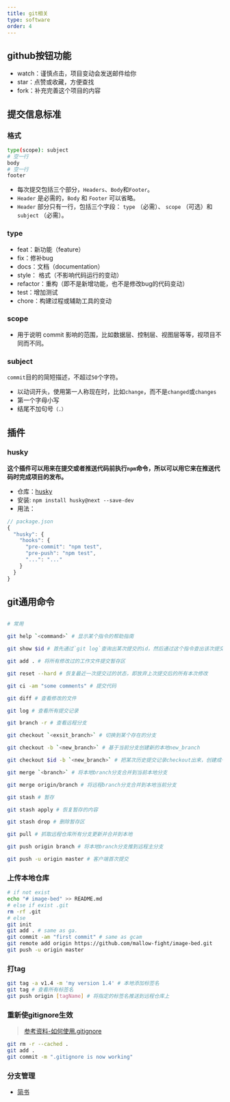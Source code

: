 ```yaml
---
title: git相关
type: software
order: 4
---
```


## github按钮功能
- watch：谨慎点击，项目变动会发送邮件给你
- star：点赞或收藏，方便查找
- fork：补充完善这个项目的内容

## 提交信息标准

### 格式

```bash
type(scope): subject
# 空一行
body
# 空一行
footer
```

- 每次提交包括三个部分，`Headers`、`Body`和`Footer`。
- `Header` 是必需的，`Body` 和 `Footer` 可以省略。
- `Header` 部分只有一行，包括三个字段： `type` （必需）、 `scope` （可选）和 `subject` （必需）。


### type

- feat：新功能（feature）
- fix：修补bug
- docs：文档（documentation）
- style： 格式（不影响代码运行的变动）
- refactor：重构（即不是新增功能，也不是修改bug的代码变动）
- test：增加测试
- chore：构建过程或辅助工具的变动

### scope

- 用于说明 commit 影响的范围，比如数据层、控制层、视图层等等，视项目不同而不同。

### subject

`commit`目的的简短描述，不超过`50`个字符。

- 以动词开头，使用第一人称现在时，比如`change`，而不是`changed`或`changes`
- 第一个字母小写
- 结尾不加句号`（.）`

## 插件

### husky

**这个插件可以用来在提交或者推送代码前执行`npm`命令，所以可以用它来在推送代码时完成项目的发布。**
- 仓库：[husky](https://github.com/typicode/husky)
- 安装: `npm install husky@next --save-dev`
- 用法：
```js
// package.json
{
  "husky": {
    "hooks": {
      "pre-commit": "npm test",
      "pre-push": "npm test",
      "...": "..."
    }
  }
}
```

## git通用命令

```bash

# 常用

git help `<command>` # 显示某个指令的帮助指南

git show $id # 首先通过`git log`查询出某次提交的id，然后通过这个指令查出该次提交的具体信息

git add . # 将所有修改过的工作文件提交暂存区

git reset --hard # 恢复最近一次提交过的状态，即放弃上次提交后的所有本次修改

git ci -am "some comments" # 提交代码

git diff # 查看修改的文件

git log # 查看所有提交记录

git branch -r # 查看远程分支

git checkout `<exsit_branch>` # 切换到某个存在的分支

git checkout -b `<new_branch>` # 基于当前分支创建新的本地new_branch

git checkout $id -b `<new_branch>` # 把某次历史提交记录checkout出来，创建成一个分支

git merge `<branch>` # 将本地branch分支合并到当前本地分支

git merge origin/branch # 将远程branch分支合并到本地当前分支

git stash # 暂存

git stash apply # 恢复暂存的内容

git stash drop # 删除暂存区

git pull # 抓取远程仓库所有分支更新并合并到本地

git push origin branch # 将本地branch分支推到远程主分支

git push -u origin master # 客户端首次提交
```

### 上传本地仓库
```bash
# if not exist
echo "# image-bed" >> README.md
# else if exist .git
rm -rf .git
# else
git init
git add . # same as ga.
git commit -am "first commit" # same as gcam
git remote add origin https://github.com/mallow-fight/image-bed.git
git push -u origin master
```

### 打tag

```bash
git tag -a v1.4 -m 'my version 1.4' # 本地添加标签名
git tag # 查看所有标签名
git push origin [tagName] # 将指定的标签名推送到远程仓库上
```

### 重新使gitignore生效

>[参考资料-如何使用.gitignore](https://help.github.com/articles/ignoring-files/)

```bash
git rm -r --cached .
git add .
git commit -m ".gitignore is now working"
```

### 分支管理

- [简书](https://www.jianshu.com/p/3be4029ce854)